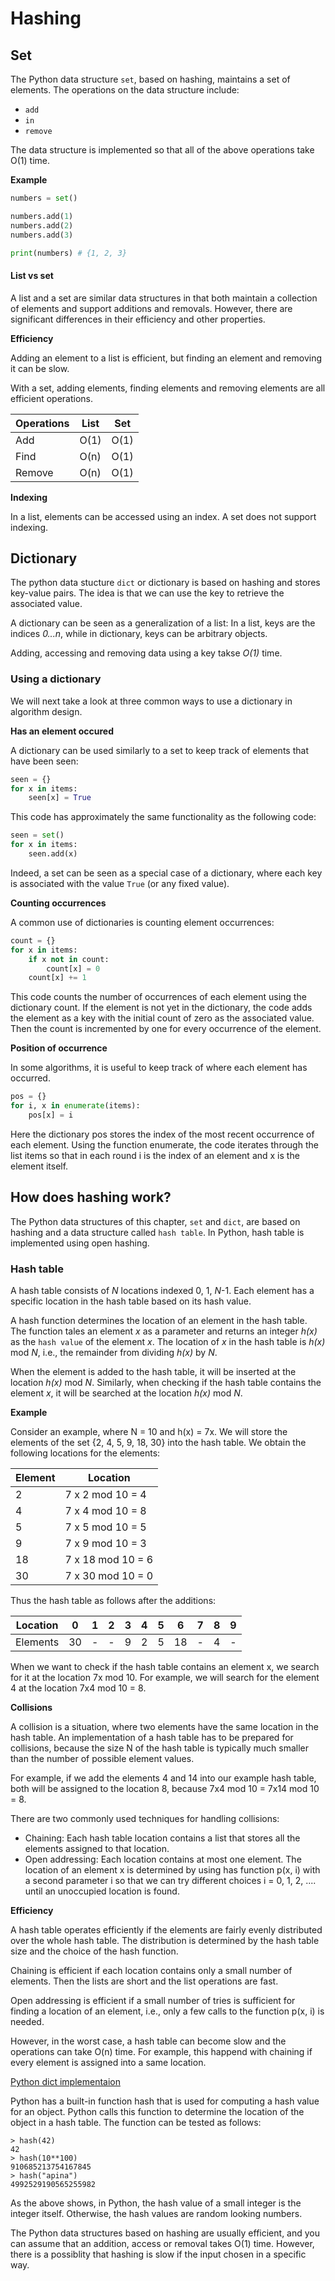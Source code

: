 # Hashing

## Set
The Python data structure `set`, based on hashing, maintains a set of elements. The operations on the data structure include:
- `add`
- `in`
- `remove`

The data structure is implemented so that all of the above operations take O(1) time.

**Example**
```python
numbers = set()

numbers.add(1)
numbers.add(2)
numbers.add(3)

print(numbers) # {1, 2, 3}
```

#### List vs set

A list and a set are similar data structures in that both maintain a collection of elements and support additions and removals. However, there are significant differences in their efficiency and other properties.

**Efficiency**

Adding an element to a list is efficient, but finding an element and removing it can be slow.

With a set, adding elements, finding elements and removing elements are all efficient operations.

| Operations | List | Set |
|------------|------|-----|
| Add | O(1) | O(1) |
| Find | O(n) | O(1) |
| Remove | O(n) | O(1) |

**Indexing**

In a list, elements can be accessed using an index.
A set does not support indexing.

## Dictionary

The python data stucture `dict` or dictionary is based on hashing and stores key-value pairs. The idea is that we can use the key to retrieve the associated value.

A dictionary can be seen as a generalization of a list: In a list, keys are the indices _0...n_, while in dictionary, keys can be arbitrary objects.

Adding, accessing and removing data using a key takse _O(1)_ time.

### Using a dictionary
We will next take a look at three common ways to use a dictionary in algorithm design.

**Has an element occured**

A dictionary can be used similarly to a set to keep track of elements that have been seen:

```python
seen = {}
for x in items:
    seen[x] = True
```

This code has approximately the same functionality as the following code:

```python
seen = set()
for x in items:
    seen.add(x)
```

Indeed, a set can be seen as a special case of a dictionary, where each key is associated with the value `True` (or any fixed value).

**Counting occurrences**

A common use of dictionaries is counting element occurrences:

```python
count = {}
for x in items:
    if x not in count:
        count[x] = 0
    count[x] += 1
```

This code counts the number of occurrences of each element using the dictionary count. If the element is not yet in the dictionary, the code adds the element as a key with the initial count of zero as the associated value. Then the count is incremented by one for every occurrence of the element.

**Position of occurrence**

In some algorithms, it is useful to keep track of where each element has occurred.

```python
pos = {}
for i, x in enumerate(items):
    pos[x] = i
```

Here the dictionary pos stores the index of the most recent occurrence of each element. Using the function enumerate, the code iterates through the list items so that in each round i is the index of an element and x is the element itself.

## How does hashing work?

The Python data structures of this chapter, `set` and `dict`, are based on hashing and a data structure called `hash table`. In Python, hash table is implemented using open hashing.

### Hash table

A hash table consists of _N_ locations indexed 0, 1, _N_-1. Each element has a specific location in the hash table based on its hash value.

A hash function determines the location of an element in the hash table. The function tales an element _x_ as a parameter and returns an integer _h(x)_ as the `hash value` of the element _x_. The location of _x_ in the hash table is _h(x)_ mod _N_, i.e., the remainder from dividing _h(x)_ by _N_.

When the element is added to the hash table, it will be inserted at the location _h(x)_ mod _N_. Similarly, when checking if the hash table contains the element _x_, it will be searched at the location _h(x)_ mod _N_.

**Example**

Consider an example, where N = 10 and h(x) = 7x. We will store the elements of the set {2, 4, 5, 9, 18, 30} into the hash table. We obtain the following locations for the elements:

| Element | Location |
|---------|----------|
| 2 | 7 x 2 mod 10 = 4 |
| 4 | 7 x 4 mod 10 = 8 |
| 5 | 7 x 5 mod 10 = 5 |
| 9 | 7 x 9 mod 10 = 3 |
| 18 | 7 x 18 mod 10 = 6 |
| 30 | 7 x 30 mod 10 = 0 |

Thus the hash table as follows after the additions:

| Location | 0 | 1 | 2 | 3 | 4 | 5 | 6 | 7 | 8 | 9 |
|----------|---|---|---|---|---|---|---|---|---|---|
| Elements | 30 | - | - | 9 | 2 | 5 | 18 | - | 4 | - |

When we want to check if the hash table contains an element x, we search for it at the location 7x mod 10. For example, we will search for the element 4 at the location 7x4 mod 10 = 8.

**Collisions**

A collision is a situation, where two elements have the same location in the hash table. An implementation of a hash table has to be prepared for collisions, because the size N of the hash table is typically much smaller than the number of possible element values.

For example, if we add the elements 4 and 14 into our example hash table, both will be assigned to the location 8, because 7x4 mod 10 = 7x14 mod 10 = 8.

There are two commonly used techniques for handling collisions:
- Chaining: Each hash table location contains a list that stores all the elements assigned to that location.
- Open addressing: Each location contains at most one element. The location of an element x is determined by using has function p(x, i) with a second parameter i so that we can try different choices i = 0, 1, 2, .... until an unoccupied location is found.

**Efficiency**

A hash table operates efficiently if the elements are fairly evenly distributed over the whole hash table. The distribution is determined by the hash table size and the choice of the hash function.

Chaining is efficient if each location contains only a small number of elements. Then the lists are short and the list operations are fast.

Open addressing is efficient if a small number of tries is sufficient for finding a location of an element, i.e., only a few calls to the function p(x, i) is needed.

However, in the worst case, a hash table can become slow and the operations can take O(n) time. For example, this happend with chaining if every element is assigned into a same location.

[Python dict implementaion](https://github.com/python/cpython/blob/main/Objects/dictobject.c)

Python has a built-in function hash that is used for computing a hash value for an object. Python calls this function to determine the location of the object in a hash table. The function can be tested as follows:

```
> hash(42)
42
> hash(10**100)
910685213754167845
> hash("apina")
4992529190565255982
```
As the above shows, in Python, the hash value of a small integer is the integer itself. Otherwise, the hash values are random looking numbers.

The Python data structures based on hashing are usually efficient, and you can assume that an addition, access or removal takes O(1) time. However, there is a possiblity that hashing is slow if the input chosen in a specific way.